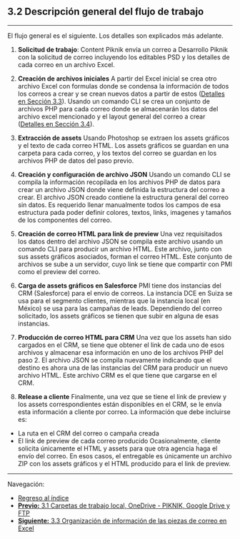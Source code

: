 ## **3.2 Descripción general del flujo de trabajo**
---

El flujo general es el siguiente. Los detalles son explicados más adelante.

1. **Solicitud de trabajo**: Content Piknik envía un correo a Desarrollo Piknik con la solicitud de correo incluyendo los editables PSD y los detalles de cada correo en un archivo Excel.

2. **Creación de archivos iniciales** A partir del Excel inicial se crea otro archivo Excel con formulas donde se condensa la información de todos los correos a crear y se crean nuevos datos a partir de estos ([Detalles en Sección 3.3](3_3_Organizacion_de_informacion.md)). Usando un comando CLI se crea un conjunto de archivos PHP para cada correo donde se almacenarán los datos del archivo excel mencionado y el layout general del correo a crear ([Detalles en Sección 3.4](3_4_Inicio_de_proyecto.md)).

3. **Extracción de assets** Usando Photoshop se extraen los assets gráficos y el texto de cada correo HTML. Los assets gráficos se guardan en una carpeta para cada correo, y los textos del correo se guardan en los archivos PHP de datos del paso previo.

4. **Creación y configuración de archivo JSON** Usando un comando CLI se compila la información recopilada en los archivos PHP de datos para crear un archivo JSON donde viene definida la estructura del correo a crear. El archivo JSON creado contiene la estructura general del correo sin datos. Es requerido llenar manualmente todos los campos de esa estructura pada poder definir colores, textos, links, imagenes y tamaños de los componentes del correo.

5. **Creación de correo HTML para link de preview** Una vez requisitados los datos dentro del archivo JSON se compila este archivo usando un comando CLI para producir un archivo HTML. Este archivo, junto con sus assets gráficos asociados, forman el correo HTML. Este conjunto de archivos se sube a un servidor, cuyo link se tiene que compartir con PMI como el preview del correo.

6. **Carga de assets gráficos en Salesforce** PMI tiene dos instancias del CRM (Salesforce) para el envio de correos. La instancia DCE en Suiza se usa para el segmento clientes, mientras que la instancia local (en México) se usa para las campañas de leads. Dependiendo del correo solicitado, los assets gráficos se tienen que subir en alguna de esas instancias.

7. **Producción de correo HTML para CRM** Una vez que los assets han sido cargados en el CRM, se tiene que obtener el link de cada uno de esos archivos y almacenar esa información en uno de los archivos PHP del paso 2. El archivo JSON se compila nuevamente indicando que el destino es ahora una de las instancias del CRM para producir un nuevo archivo HTML. Este archivo CRM es el que tiene que cargarse en el CRM.

8.  **Release a cliente** Finalmente, una vez que se tiene el link de preview y los assets correspondientes están disponibles en el CRM, se le envía esta información a cliente por correo. La información que debe incluirse es:
   * La ruta en el CRM del correo o campaña creada
   * El link de preview de cada correo producido
Ocasionalmente, cliente solicita únicamente el HTML y assets para que otra agencia haga el envío del correo. En esos casos, el entregable es únicamente un archivo ZIP con los assets gráficos y el HTML producido para el link de preview.


---

Navegación:

* [Regreso al índice](README.md)
* [**Previo:** 3.1 Carpetas de trabajo local, OneDrive - PIKNIK, Google Drive y FTP](3_1_Carpetas_de_trabajo.md)
* [**Siguiente:** 3.3 Organización de información de las piezas de correo en Excel](3_3_Organizacion_de_informacion.md)

